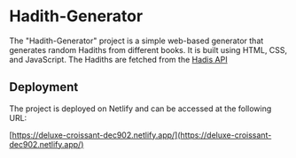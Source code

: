 # Hadith-Generator

The "Hadith-Generator" project is a simple web-based generator that generates random Hadiths from different books. It is built using HTML, CSS, and JavaScript. The Hadiths are fetched from the [Hadis API](https://github.com/renomureza/hadis-api-id)


## Deployment

The project is deployed on Netlify and can be accessed at the following URL:

[https://deluxe-croissant-dec902.netlify.app/](https://deluxe-croissant-dec902.netlify.app/)
